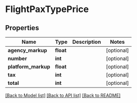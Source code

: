 # FlightPaxTypePrice

## Properties
Name | Type | Description | Notes
------------ | ------------- | ------------- | -------------
**agency_markup** | **float** |  | [optional] 
**number** | **int** |  | [optional] 
**platform_markup** | **float** |  | [optional] 
**tax** | **int** |  | [optional] 
**total** | **int** |  | [optional] 

[[Back to Model list]](../../README.md#documentation-for-models) [[Back to API list]](../../README.md#documentation-for-api-endpoints) [[Back to README]](../../README.md)

